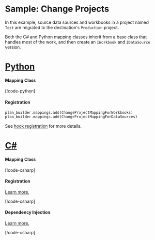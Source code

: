 # Sample: Change Projects

In this example, source data sources and workbooks in a project named `Test` are migrated to the destination's `Production` project.

Both the C# and Python mapping classes inherit from a base class that handles most of the work, and then create an `IWorkbook` and `IDataSource` version.

# [Python](#tab/Python)

#### Mapping Class

[!code-python[](../../../../examples/Python.ExampleApplication/hooks/mappings/change_project_mapping.py)]

#### Registration

[//]: <> (Adding this as code as regions are not supported in Python snippets)

```Python
plan_builder.mappings.add(ChangeProjectMappingForWorkbooks)
plan_builder.mappings.add(ChangeProjectMappingForDataSources)
```

See [hook registration](~/samples/index.md?tabs=Python#hook-registration) for more details.

# [C#](#tab/CSharp)

#### Mapping Class

[!code-csharp[](../../../../examples/Csharp.ExampleApplication/Hooks/Mappings/ChangeProjectMapping.cs#class)]

#### Registration

[Learn more.](~/samples/index.md?tabs=CSharp#hook-registration)

[!code-csharp[](../../../../examples/Csharp.ExampleApplication/MyMigrationApplication.cs#ChangeProjectMapping-Registration)]

#### Dependency Injection

[Learn more.](~/articles/dependency_injection.md)

[!code-csharp[](../../../../examples/Csharp.ExampleApplication/Program.cs#ChangeProjectMapping-DI)]

